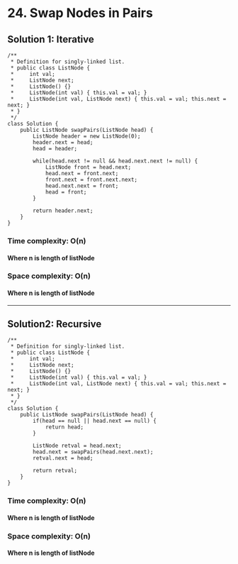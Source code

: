 # 24. Swap Nodes in Pairs
## Solution 1: Iterative
```
/**
 * Definition for singly-linked list.
 * public class ListNode {
 *     int val;
 *     ListNode next;
 *     ListNode() {}
 *     ListNode(int val) { this.val = val; }
 *     ListNode(int val, ListNode next) { this.val = val; this.next = next; }
 * }
 */
class Solution {
    public ListNode swapPairs(ListNode head) {
        ListNode header = new ListNode(0);
    	header.next = head;
    	head = header;
    	
    	while(head.next != null && head.next.next != null) {
    		ListNode front = head.next;
    		head.next = front.next;
    		front.next = front.next.next;
    		head.next.next = front;
    		head = front;
    	}
    	
        return header.next;
    }
}
```
### Time complexity: O(n)
#### Where n is length of listNode
### Space complexity: O(n)
#### Where n is length of listNode
---
## Solution2: Recursive
```
/**
 * Definition for singly-linked list.
 * public class ListNode {
 *     int val;
 *     ListNode next;
 *     ListNode() {}
 *     ListNode(int val) { this.val = val; }
 *     ListNode(int val, ListNode next) { this.val = val; this.next = next; }
 * }
 */
class Solution {
    public ListNode swapPairs(ListNode head) {
        if(head == null || head.next == null) {
    		return head;
    	}
    	
    	ListNode retval = head.next;
    	head.next = swapPairs(head.next.next);
    	retval.next = head;

    	return retval;
    }
}
```
### Time complexity: O(n)
#### Where n is length of listNode
### Space complexity: O(n)
#### Where n is length of listNode